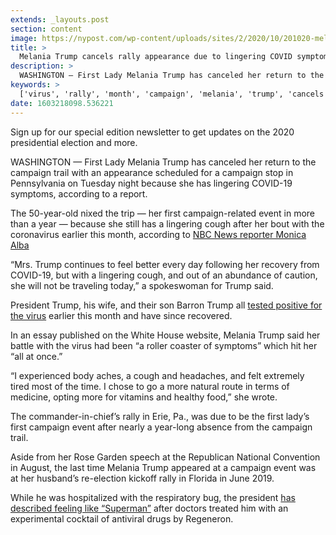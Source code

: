 ```yaml
--- 
extends: _layouts.post 
section: content 
image: https://nypost.com/wp-content/uploads/sites/2/2020/10/201020-melania-trump-covid-trip.jpg?quality=90&strip=all&w=1200 
title: > 
  Melania Trump cancels rally appearance due to lingering COVID symptoms 
description: > 
  WASHINGTON — First Lady Melania Trump has canceled her return to the campaign trail with an appearance scheduled for a campaign stop in Pennsylvania on Tuesday night because she has lingering COVID-19 symptoms, according to a report.Trump continues to feel better every day following her recovery from COVID-19, but with a lingering cough, and out of an abundance of caution, she will not be traveling today,” a spokeswoman for Trump said.President Trump, his wife, and their son Barron Trump all tested positive for the virus earlier this month and have since recovered.The commander-in-chief’s rally in Erie, Pa., was due to be the first lady’s first campaign event after nearly a year-long absence from the campaign trail.Aside from her Rose Garden speech at the Republican National Convention in August, the last time Melania Trump appeared at a campaign event was at her husband’s re-election kickoff rally in Florida in June 2019. 
keywords: > 
  ['virus', 'rally', 'month', 'campaign', 'melania', 'trump', 'cancels', 'event', 'lingering', 'appearance', 'covid', 'cough', 'symptoms'] 
date: 1603218098.536221 
--- 
```

<div><p>Sign up for our special edition newsletter to get updates on the 2020 presidential election and more.</p><p>WASHINGTON &#8212; First Lady Melania Trump has canceled her return to the campaign trail with an appearance scheduled for a campaign stop in Pennsylvania on Tuesday night because she has lingering COVID-19 symptoms, according to a report.</p>
<p>The 50-year-old nixed the trip &#8212; her first campaign-related event in more than a year &#8212; because she still has a lingering cough after her bout with the coronavirus earlier this month, according to <a href="https://twitter.com/albamonica/status/1318593679246954500" rel="noopener noreferrer" target="_blank">NBC News reporter Monica Alba</a></p>
<p>&#8220;Mrs. Trump continues to feel better every day following her recovery from COVID-19, but with a lingering cough, and out of an abundance of caution, she will not be traveling today,&#8221; a spokeswoman for Trump said.</p>
<p>President Trump, his wife, and their son Barron Trump all <a href="https://nypost.com/2020/10/14/barron-trump-also-contracted-covid-19-melania-trump-reveals/" target="_blank" rel="noopener noreferrer">tested positive for the virus</a>&#160;earlier this month and have since recovered.</p>
<p>In an essay published on the White House website, Melania Trump said her battle with the virus had been &#8220;a roller coaster of symptoms&#8221; which hit her &#8220;all at once.&#8221;</p>
<p>&#8220;I experienced body aches, a cough and headaches, and felt extremely tired most of the time. I chose to go a more natural route in terms of medicine, opting more for vitamins and healthy food,&#8221; she wrote.</p>
<p>The commander-in-chief&#8217;s rally in Erie, Pa., was due to be the first lady&#8217;s first campaign event after nearly a year-long absence from the campaign trail.</p>
<p>Aside from her Rose Garden speech at the Republican National Convention in August, the last time Melania Trump appeared at a campaign event was at her husband&#8217;s re-election kickoff rally in Florida in June 2019.</p>
<p>While he was hospitalized with the respiratory bug, the president <a href="https://nypost.com/2020/10/13/trump-says-he-feels-like-superman-after-regeneron-treatment/">has described feeling like &#8220;Superman&#8221;</a> after doctors treated him with an experimental cocktail of antiviral drugs by Regeneron.</p>
			</div>